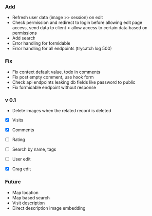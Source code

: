 ### Add

- Refresh user data (image >> session) on edit
- Check permission and redirect to login before allowing edit page access, send data to client > allow access to certain data based on permissions
- Add search
- Error handling for formidable
- Error handling for all endpoints (trycatch log 500)

### Fix

- Fix context default value, todo in comments
- Fix post empty comment, use hook form
- Check api endpoints leaking db fields like password to public
- Fix formidable endpoint without response

### v 0.1

- Delete images when the related record is deleted

- [x] Visits
- [x] Comments
- [ ] Rating

- [ ] Search by name, tags
- [ ] User edit
- [x] Crag edit

### Future

- Map location
- Map based search
- Visit description
- Direct description image embedding
